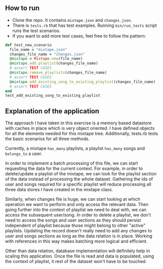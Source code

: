 How to run
---
- Clone the repo. It contains `mixtape.json` and `changes.json`.
- There is `tests.rb` that has test examples. Running `bin/run_tests` script runs the test scenarios.
- If you want to add more test cases, feel free to follow the pattern:
```rb
def test_new_scenario
  file_name = "mixtape.json"
  changes_file_name = "changes.json"
  @mixtape = Mixtape.new(file_name)
  @mixtape.add_playlist(changes_file_name)
  # assert TEST CASES
  @mixtape.remove_playlists(changes_file_name)
  # assert TEST CASES
  @mixtape.add_existing_song_to_existing_playlist(changes_file_name)
  # assert TEST CASES
end
test_add_existing_song_to_existing_playlist

```

Explanation of the application
---
The approach I have taken in this exercise is a memory based datastore with caches in place which is very object oriented. I have defined objects for all the elements needed for this mixtape tree. Additionally, tests.rb tests the basic scenarios for all three methods.

Currently, a mixtape `has_many` playlists, a playlist `has_many` songs and `belongs_to` a user.

In order to implement a batch processing of this file, we can start requesting the data for the current context. For example, in order to delete/update a playlist of the mixtape, we can look for the playlist section of the data instead of processing the whole dataset. Gathering the ids of user and songs required for a specific playlist will reduce processing all three data stores I have created in the mixtape class.

Similarly, when changes file is huge, we can start looking at which operation we want to perform and only access the relevant data. Then going further into the context of playlist we need to deal with, we can access the subsequent user/song. In order to delete a playlist, we don't need to access the songs and user sections as they should persist independent of playlist because those might belong to other "active" playlists. Updating the record doesn't really need to add any changes to user and songs sections as long as the data relation is in place. Working with references in this way makes batching more logical and efficient.

Other than data relation, database implementation will definitely help in scaling this application. Once the file is read and data is populated, using the context of playlist, it rest of the dataset won't have to be touched.
